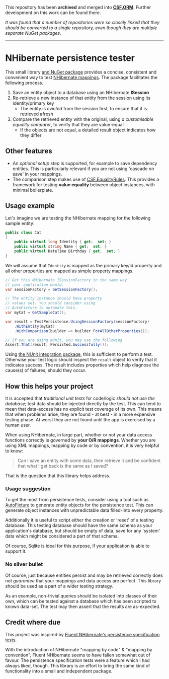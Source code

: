 This repository has been **archived** and merged into **[CSF.ORM](https://github.com/csf-dev/CSF.ORM)**.  Further development on this work can be found there.

*It was found that a number of repositories were so closely linked that they should be converted to a single repository, even though they are multiple separate NuGet packages.*

---

# NHibernate persistence tester
This small library [and NuGet package] provides a concise, consistent and convenient way to test [NHibernate mappings]. The package facilitates the following process.

1. Save an entity object to a database using an NHibernate **ISession**
2. Re-retrieve a new instance of that entity from the session using its identity/primary key
    * The entity is *evicted* from the session first, to ensure that it is retrieved afresh
3. Compare the retrieved entity with the original, using *a customisable equality comparer*, to verify that they are value-equal
    * If the objects are not equal, a detailed result object indicates how they differ

## Other features
* An *optional setup step* is supported, for example to save dependency entities. This is particularly relevant if you are not using 'cascade on save' in your mappings.
* The comparison step makes use of [CSF.EqualityRules]. This provides a framework for testing **value equality** between object instances, with minimal boilerplate.

[and NuGet package]: https://www.nuget.org/packages/CSF.PersistenceTester
[NHibernate mappings]: https://nhibernate.info/
[CSF.EqualityRules]: https://github.com/csf-dev/CSF.EqualityRules

## Usage example
Let's imagine we are testing the NHibernate mapping for the following sample entity:

```csharp
public class Cat
{
    public virtual long Identity { get;  set; }
    public virtual string Name { get;  set; }
    public virtual DateTime Birthday { get;  set; }
}
```

We will assume that `Identity` is mapped as the primary key/id property and all other properties are mapped as simple property mappings.

```csharp
// Get this NHibernate ISessionFactory in the same way
// your application would.
var sessionFactory = GetSessionFactory();

// The entity instance should have property
// values set. You should consider using
// AutoFixture to automate this.
var myCat = GetSampleCat();

var result = TestPersistence.UsingSessionFactory(sessionFactory)
    .WithEntity(myCat)
    .WithComparison(builder => builder.ForAllOtherProperties());

// If you are using NUnit, you may use the following
Assert.That(result, Persisted.Successfully());
```

Using [the NUnit integration package], this is sufficient to perform a test. Otherwise your test logic should inspect the `result` object to verify that it indicates success. The result includes properties which help diagnose the cause(s) of failures, should they occur.

## How this helps your project
It is accepted that *traditional unit tests* for code/logic *should not use the database*; test data should be injected directly by the test. This can tend to mean that data-access has no explicit test coverage of its own. This means that when problems arise, they are found - at best - in a more expensive testing phase. At worst they are not found until the app is exercised by a human user.

When using NHibernate, in large part, whether or not your data access functions correctly is governed by **your O/R mappings**. Whether you are using XML mappings, mapping by code or by convention, it is very helpful to know:

> Can I save an entity with some data, then retrieve it and be confident that what I get back is the same as I saved?

That is the question that this library helps address.

### Usage suggestion
To get the most from persistence tests, consider using a tool such as [AutoFixture] to generate entity objects for the persistence test. This can generate object instances with unpredictable data filled-into every property.

Additionally it is useful to script either the creation or 'reset' of a testing database. This testing database should have the same schema as your application's database, but should be empty of data, save for any 'system' data which might be considered a part of that schema.

Of course, Sqlite is ideal for this purpose, if your application is able to support it.

### No silver bullet
Of course, just because entities persist and may be retrieved correctly does not *guarantee* that your mappings and data access are perfect. This library should be used as a part of a wider testing strategy.

As an example, non-trivial queries should be isolated into classes of their own, which can be tested against a database which has been scripted to known data-set. The test may then assert that the results are as-expected.

## Credit where due
This project was inspired by [Fluent NHibernate's persistence specification tests].

With the introduction of NHibernate "mapping by code" & "mapping by convention", Fluent NHibernate seems to have fallen somewhat out of favour. The persistence specification tests were a feature which I had always liked, though. This library is an effort to bring the same kind of functionality into a small and independent package.

[the NUnit integration package]: https://www.nuget.org/packages/CSF.PersistenceTester.NUnit
[AutoFixture]: https://github.com/AutoFixture/AutoFixture
[Fluent NHibernate's persistence specification tests]: https://github.com/FluentNHibernate/fluent-nhibernate/wiki/Persistence-specification-testing
